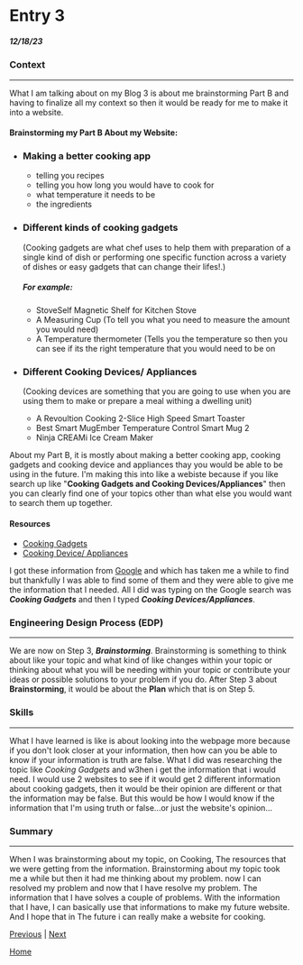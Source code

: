 # Entry 3
##### 12/18/23

### Context
---

What I am talking about on my Blog 3 is about me brainstorming Part B and having to finalize all my context so then it would be ready for me to make it into a website.

#### Brainstorming my Part B About my Website: 
* ### Making a better cooking app  
  - telling you recipes
  - telling you how long you would have to cook for
  - what temperature it needs to be
  - the ingredients

* ### Different kinds of cooking gadgets
  (Cooking gadgets are what chef uses to help them with preparation of a single kind of dish or performing one specific function across a variety of dishes or easy gadgets that can change their lifes!.) 
  ##### For example:
  - StoveSelf Magnetic Shelf for Kitchen Stove  
  - A Measuring Cup (To tell you what you need to measure the amount you would need) 
  - A Temperature thermometer (Tells you the temperature so then you can see if its the right temperature that you would need to be on 

* ### Different Cooking Devices/ Appliances
  (Cooking devices are something that you are going to use when you are using them to make or prepare a meal withing a dwelling unit) 
  - A Revoultion Cooking 2-Slice High Speed Smart Toaster 
  - Best Smart MugEmber Temperature Control Smart Mug 2 
  - Ninja CREAMi Ice Cream Maker
 
About my Part B, it is mostly about making a better cooking app, cooking gadgets and cooking device and appliances thay you would be able to be using in the future. I'm making this into like a webiste because if you like search up like "**Cooking Gadgets and Cooking Devices/Appliances**" then you can clearly find one of your topics other than what else you would want to search them up together. 

#### Resources 
* [Cooking Gadgets](https://www.thespruceeats.com/best-kitchen-gadgets-4174050) 
* [Cooking Device/ Appliances](https://www.housebeautiful.com/shopping/home-gadgets/g22826031/smart-kitchen-appliances/)
  
I got these information from [Google](https://www.google.com/?safe=active&ssui=on) and which has taken me a while to find but thankfully I was able to find some of them and they were able to give me the information that I needed. All I did was typing on the Google search was **_Cooking Gadgets_** and then I typed **_Cooking Devices/Appliances_**.

### Engineering Design Process (EDP)
---
We are now on Step 3, **_Brainstorming_**. Brainstorming is something to think about like your topic and what kind of like changes within your topic or thinking about what you will be needing within your topic or contribute your ideas or possible solutions to your problem if you do.  After Step 3 about **Brainstorming**, it would be about the **Plan** which that is on Step 5. 

### Skills 
---
What I have learned is like is about looking into the webpage more because if you don't look closer at your information, then how can you be able to know if your information is truth are false. What I did was researching the topic like *Cooking Gadgets* and w3hen i get the information that i would need. I would use 2 websites to see if it would get 2 different information about cooking gadgets, then it would be their opinion are different or that the information may be false. But this would be how I would know if the information that I'm using truth or false...or just the website's opinion...

### Summary
---
When I was brainstorming about my topic, on Cooking, The resources that we were getting from the information. Brainstorming about my topic took me a while but then it had me thinking about my problem. now I can resolved my problem and now that I have resolve my problem. The information that I have solves a couple of problems. With the information that I have, I can basically use that informations to make my future website. And I hope that in The future i can really make a website for cooking.


[Previous](entry01.md) | [Next](entry03.md)

[Home](../README.md)
